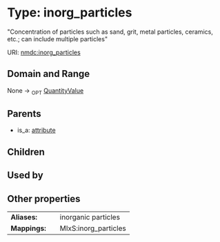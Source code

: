 
# Type: inorg_particles


"Concentration of particles such as sand, grit, metal particles, ceramics, etc.; can include multiple particles"

URI: [nmdc:inorg_particles](https://microbiomedata/meta/inorg_particles)


## Domain and Range

None ->  <sub>OPT</sub> [QuantityValue](QuantityValue.md)

## Parents

 *  is_a: [attribute](attribute.md)

## Children


## Used by


## Other properties

|  |  |  |
| --- | --- | --- |
| **Aliases:** | | inorganic particles |
| **Mappings:** | | MIxS:inorg_particles |

